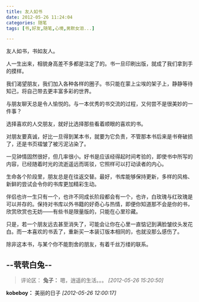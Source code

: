 ```yaml
---
title: 友人如书
date: 2012-05-26 11:24:04
categories: 随笔
tags: [书,好友,随笔,心境,男默女泪...]

---
```

友人如书，书如友人。

人一生出来，相貌身高差不多都是注定了的。书一旦印刷出版，就成了我们拿到手的摸样。

我们渴望朋友，我们加入各种各样的圈子。书只能在蒙上尘埃的架子上，静静等待知己，将自己带去更丰富多彩的世界。

与朋友聊天总是令人愉悦的。与一本优秀的书交流的过程，又何尝不是很美妙的一件事？

选择喜欢的人交朋友，就好比选择那些看着顺眼的喜欢的书。

对朋友要真诚，好比一旦得到某本书，就要为它负责，不管那本书后来是书脊破损了，还是书页褶皱了被污泥沾染了。

一见钟情固然很好，但几率很小。好书是应该经得起时间考验的，即使书中所写的内容，已经随着时光的流逝遥远而斑驳，它照样可以打动读者的内心。

生命各个阶段里，朋友总是在往返交替。最好，书库能够保持更新，多样的风格、新鲜的尝试会令你的书库更加精彩生动。

伴侣也许一生只有一个，也许不同成长阶段都会有一个，也许，白玫瑰与红玫瑰是可以并存的。保持对书库以外书籍的好奇心与热情，即便你知道那不会是你的书，欣赏欣赏也无妨——有些书是限量版的，只能在心里珍藏。

只是，若一个朋友远去甚至消失了，可能会让你在心里一直惦记到满脸皱纹头发花白。而一本喜欢的书丢了，重新买一本装订版本相同的，也就没那么感伤了。

除非这本书，与某个你不能割舍的朋友，有着千丝万缕的联系。

--茕茕白兔--
---
>评论区：
>**兔子：** 嗯，逍遥的生活。。。  *[2012-05-26 15:20:50]*
>
**kobeboy：** 美丽的日子  *[2012-05-26 12:00:17]*
>
